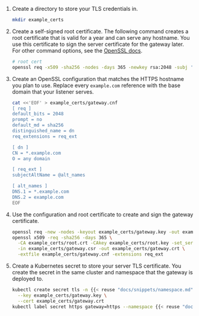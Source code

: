 1. Create a directory to store your TLS credentials in. 
   ```sh
   mkdir example_certs
   ```

2. Create a self-signed root certificate. The following command creates a root certificate that is valid for a year and can serve any hostname. You use this certificate to sign the server certificate for the gateway later. For other command options, see the [OpenSSL docs](https://www.openssl.org/docs/manmaster/man1/openssl-req.html).
   ```sh
   # root cert
   openssl req -x509 -sha256 -nodes -days 365 -newkey rsa:2048 -subj '/O=any domain/CN=*' -keyout example_certs/root.key -out example_certs/root.crt
   ```

3. Create an OpenSSL configuration that matches the HTTPS hostname you plan to use. Replace every `example.com` reference with the base domain that your listener serves.
   ```sh
   cat <<'EOF' > example_certs/gateway.cnf
   [ req ]
   default_bits = 2048
   prompt = no
   default_md = sha256
   distinguished_name = dn
   req_extensions = req_ext

   [ dn ]
   CN = *.example.com
   O = any domain

   [ req_ext ]
   subjectAltName = @alt_names

   [ alt_names ]
   DNS.1 = *.example.com
   DNS.2 = example.com
   EOF
   ```

4. Use the configuration and root certificate to create and sign the gateway certificate.
   ```sh
   openssl req -new -nodes -keyout example_certs/gateway.key -out example_certs/gateway.csr -config example_certs/gateway.cnf
   openssl x509 -req -sha256 -days 365 \
     -CA example_certs/root.crt -CAkey example_certs/root.key -set_serial 0 \
     -in example_certs/gateway.csr -out example_certs/gateway.crt \
     -extfile example_certs/gateway.cnf -extensions req_ext
   ```

5. Create a Kubernetes secret to store your server TLS certificate. You create the secret in the same cluster and namespace that the gateway is deployed to.
   ```sh
   kubectl create secret tls -n {{< reuse "docs/snippets/namespace.md" >}} https \
     --key example_certs/gateway.key \
     --cert example_certs/gateway.crt
   kubectl label secret https gateway=https --namespace {{< reuse "docs/snippets/namespace.md" >}}
   ```
